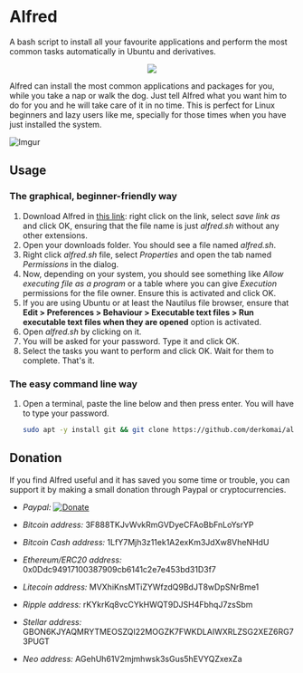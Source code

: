 # Alfred

A bash script to install all your favourite applications and perform the most
common tasks automatically in Ubuntu and derivatives.

<p align="center"> 
  <img src="https://i.imgur.com/p6zfou9.png"> 
</p> 

Alfred can install the most common applications and packages for you, while you
take a nap or walk the dog. Just tell Alfred what you want him to do for you and
he will take care of it in no time. This is perfect for Linux beginners and lazy
users like me, specially for those times when you have just installed the system.

![Imgur](http://i.imgur.com/YMDG3B2.png)

## Usage

### The graphical, beginner-friendly way

1. Download Alfred in [this link](https://raw.githubusercontent.com/derkomai/alfred/master/alfred.sh): right click on the link, select *save link as* and click OK, ensuring that the file name is just *alfred.sh* without any other extensions.
2. Open your downloads folder. You should see a file named *alfred.sh*.
3. Right click *alfred.sh* file, select *Properties* and open the tab named *Permissions* in the dialog.
4. Now, depending on your system, you should see something like *Allow executing file as a program* or a table where you can give *Execution* permissions for the file owner. Ensure this is activated and click OK.
5. If you are using Ubuntu or at least the Nautilus file browser, ensure that **Edit > Preferences > Behaviour > Executable text files > Run executable text files when they are opened** option is activated.
6. Open *alfred.sh* by clicking on it.
7. You will be asked for your password. Type it and click OK.
8. Select the tasks you want to perform and click OK. Wait for them to complete. That's it.

### The easy command line way

1. Open a terminal, paste the line below and then press enter. You will have to type your password.
    ```bash
    sudo apt -y install git && git clone https://github.com/derkomai/alfred && sudo ./alfred/alfred.sh

    ```

## Donation

If you find Alfred useful and it has saved you some time or trouble, you can support it by making a small donation through Paypal or cryptocurrencies.

- *Paypal:* [![Donate](https://www.paypalobjects.com/en_US/i/btn/btn_donate_LG.gif)](https://www.paypal.me/dvilela)

- *Bitcoin address:* 3F888TKJvWvkRmGVDyeCFAoBbFnLoYsrYP

- *Bitcoin Cash address:* 1LfY7Mjh3z11ek1A2exKm3JdXw8VheNHdU

- *Ethereum/ERC20 address:* 0x0Ddc94917100387909cb6141c2e7e453bd31D3f7

- *Litecoin address:* MVXhiKnsMTiZYWfzdQ9BdJT8wDpSNrBme1

- *Ripple address:* rKYkrKq8vcCYkHWQT9DJSH4FbhqJ7zsSbm

- *Stellar address:* GBON6KJYAQMRYTMEOSZQI22MOGZK7FWKDLAIWXRLZSG2XEZ6RG73PUGT

- *Neo address:* AGehUh61V2mjmhwsk3sGus5hEVYQZxexZa